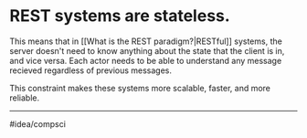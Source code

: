 # REST systems are stateless.
This means that in [[What is the REST paradigm?|RESTful]] systems, the server doesn't need to know anything about the state that the client is in, and vice versa. Each actor needs to be able to understand any message recieved regardless of previous messages. 

This constraint makes these systems more scalable, faster, and more reliable. 

---
#idea/compsci 

[1]: https://www.codecademy.com/article/what-is-rest